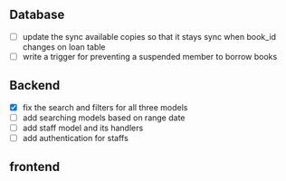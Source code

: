 ## Database 
- [ ] update the sync available copies so that it stays sync when book_id changes on loan table
- [ ] write a trigger for preventing a suspended member to borrow books
## Backend
- [x] fix the search and filters for all three models
- [ ] add searching models based on range date 
- [ ] add staff model and its handlers 
- [ ] add authentication for staffs

## frontend
